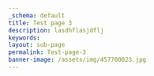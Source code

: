 ```yaml
---
_schema: default
title: Test page 3
description: lasdhflasjdflj
keywords:
layout: sub-page
permalink: Test-page-3
banner-image: /assets/img/457700023.jpg
---
```

